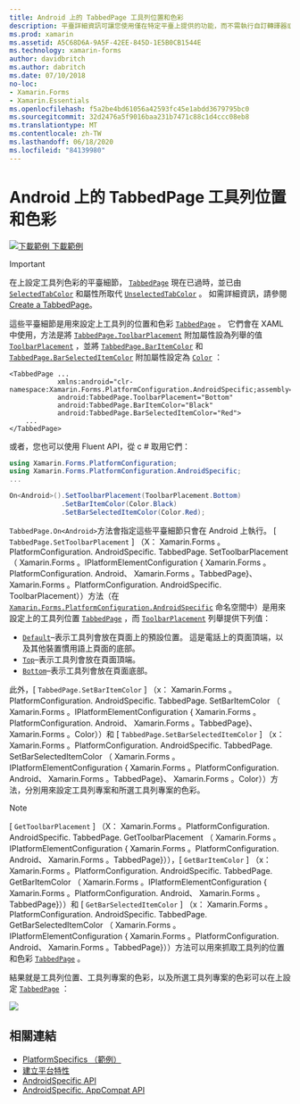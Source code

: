 ```yaml
---
title: Android 上的 TabbedPage 工具列位置和色彩
description: 平臺詳細資訊可讓您使用僅在特定平臺上提供的功能，而不需執行自訂轉譯器或效果。 本文說明如何使用 Android 平臺特定的，在 TabbedPage 上設定工具列的位置和色彩。
ms.prod: xamarin
ms.assetid: A5C68D6A-9A5F-42EE-845D-1E5B0CB1544E
ms.technology: xamarin-forms
author: davidbritch
ms.author: dabritch
ms.date: 07/10/2018
no-loc:
- Xamarin.Forms
- Xamarin.Essentials
ms.openlocfilehash: f5a2be4bd61056a42593fc45e1abdd3679795bc0
ms.sourcegitcommit: 32d2476a5f9016baa231b7471c88c1d4ccc08eb8
ms.translationtype: MT
ms.contentlocale: zh-TW
ms.lasthandoff: 06/18/2020
ms.locfileid: "84139980"
---
```

# <a name="tabbedpage-toolbar-placement-and-color-on-android"></a>Android 上的 TabbedPage 工具列位置和色彩

[![下載範例 ](~/media/shared/download.png) 下載範例](https://docs.microsoft.com/samples/xamarin/xamarin-forms-samples/userinterface-platformspecifics)

> [!IMPORTANT]
> 在上設定工具列色彩的平臺細節， [`TabbedPage`](xref:Xamarin.Forms.TabbedPage) 現在已過時，並已由 [`SelectedTabColor`](xref:Xamarin.Forms.TabbedPage.SelectedTabColor) 和屬性所取代 [`UnselectedTabColor`](xref:Xamarin.Forms.TabbedPage.UnselectedTabColor) 。 如需詳細資訊，請參閱[Create a TabbedPage](~/xamarin-forms/app-fundamentals/navigation/tabbed-page.md#create-a-tabbedpage)。

這些平臺細節是用來設定上工具列的位置和色彩 [`TabbedPage`](xref:Xamarin.Forms.TabbedPage) 。 它們會在 XAML 中使用，方法是將 [`TabbedPage.ToolbarPlacement`](xref:Xamarin.Forms.PlatformConfiguration.AndroidSpecific.TabbedPage.ToolbarPlacementProperty) 附加屬性設為列舉的值 [`ToolbarPlacement`](xref:Xamarin.Forms.PlatformConfiguration.AndroidSpecific.ToolbarPlacement) ，並將 [`TabbedPage.BarItemColor`](xref:Xamarin.Forms.PlatformConfiguration.AndroidSpecific.TabbedPage.BarItemColorProperty) 和 [`TabbedPage.BarSelectedItemColor`](xref:Xamarin.Forms.PlatformConfiguration.AndroidSpecific.TabbedPage.BarSelectedItemColorProperty) 附加屬性設定為 [`Color`](xref:Xamarin.Forms.Color) ：

```xaml
<TabbedPage ...
            xmlns:android="clr-namespace:Xamarin.Forms.PlatformConfiguration.AndroidSpecific;assembly=Xamarin.Forms.Core"
            android:TabbedPage.ToolbarPlacement="Bottom"
            android:TabbedPage.BarItemColor="Black"
            android:TabbedPage.BarSelectedItemColor="Red">
    ...
</TabbedPage>
```

或者，您也可以使用 Fluent API，從 c # 取用它們：

```csharp
using Xamarin.Forms.PlatformConfiguration;
using Xamarin.Forms.PlatformConfiguration.AndroidSpecific;
...

On<Android>().SetToolbarPlacement(ToolbarPlacement.Bottom)
             .SetBarItemColor(Color.Black)
             .SetBarSelectedItemColor(Color.Red);
```

`TabbedPage.On<Android>`方法會指定這些平臺細節只會在 Android 上執行。 [ `TabbedPage.SetToolbarPlacement` ] （X： Xamarin.Forms 。PlatformConfiguration. AndroidSpecific. TabbedPage. SetToolbarPlacement （ Xamarin.Forms 。IPlatformElementConfiguration { Xamarin.Forms 。PlatformConfiguration. Android、 Xamarin.Forms 。TabbedPage}、 Xamarin.Forms 。PlatformConfiguration. AndroidSpecific. ToolbarPlacement））方法（在 [`Xamarin.Forms.PlatformConfiguration.AndroidSpecific`](xref:Xamarin.Forms.PlatformConfiguration.AndroidSpecific) 命名空間中）是用來設定上的工具列位置 [`TabbedPage`](xref:Xamarin.Forms.TabbedPage) ，而 [`ToolbarPlacement`](xref:Xamarin.Forms.PlatformConfiguration.AndroidSpecific.ToolbarPlacement) 列舉提供下列值：

- [`Default`](xref:Xamarin.Forms.PlatformConfiguration.AndroidSpecific.ToolbarPlacement.Default)–表示工具列會放在頁面上的預設位置。 這是電話上的頁面頂端，以及其他裝置慣用語上頁面的底部。
- [`Top`](xref:Xamarin.Forms.PlatformConfiguration.AndroidSpecific.ToolbarPlacement.Top)–表示工具列會放在頁面頂端。
- [`Bottom`](xref:Xamarin.Forms.PlatformConfiguration.AndroidSpecific.ToolbarPlacement.Bottom)–表示工具列會放在頁面底部。

此外，[ `TabbedPage.SetBarItemColor` ] （x： Xamarin.Forms 。PlatformConfiguration. AndroidSpecific. TabbedPage. SetBarItemColor （ Xamarin.Forms 。IPlatformElementConfiguration { Xamarin.Forms 。PlatformConfiguration. Android、 Xamarin.Forms 。TabbedPage}、 Xamarin.Forms 。Color））和 [ `TabbedPage.SetBarSelectedItemColor` ] （x： Xamarin.Forms 。PlatformConfiguration. AndroidSpecific. TabbedPage. SetBarSelectedItemColor （ Xamarin.Forms 。IPlatformElementConfiguration { Xamarin.Forms 。PlatformConfiguration. Android、 Xamarin.Forms 。TabbedPage}、 Xamarin.Forms 。Color））方法，分別用來設定工具列專案和所選工具列專案的色彩。

> [!NOTE]
> [ `GetToolbarPlacement` ] （X： Xamarin.Forms 。PlatformConfiguration. AndroidSpecific. TabbedPage. GetToolbarPlacement （ Xamarin.Forms 。IPlatformElementConfiguration { Xamarin.Forms 。PlatformConfiguration. Android、 Xamarin.Forms 。TabbedPage}）），[ `GetBarItemColor` ] （x： Xamarin.Forms 。PlatformConfiguration. AndroidSpecific. TabbedPage. GetBarItemColor （ Xamarin.Forms 。IPlatformElementConfiguration { Xamarin.Forms 。PlatformConfiguration. Android、 Xamarin.Forms 。TabbedPage}））和 [ `GetBarSelectedItemColor` ] （x： Xamarin.Forms 。PlatformConfiguration. AndroidSpecific. TabbedPage. GetBarSelectedItemColor （ Xamarin.Forms 。IPlatformElementConfiguration { Xamarin.Forms 。PlatformConfiguration. Android、 Xamarin.Forms 。TabbedPage}））方法可以用來抓取工具列的位置和色彩 [`TabbedPage`](xref:Xamarin.Forms.TabbedPage) 。

結果就是工具列位置、工具列專案的色彩，以及所選工具列專案的色彩可以在上設定 [`TabbedPage`](xref:Xamarin.Forms.TabbedPage) ：

![](tabbedpage-toolbar-placement-color-images/tabbedpage-toolbar-placement.png)

## <a name="related-links"></a>相關連結

- [PlatformSpecifics （範例）](https://docs.microsoft.com/samples/xamarin/xamarin-forms-samples/userinterface-platformspecifics)
- [建立平台特性](~/xamarin-forms/platform/platform-specifics/index.md#creating-platform-specifics)
- [AndroidSpecific API](xref:Xamarin.Forms.PlatformConfiguration.AndroidSpecific)
- [AndroidSpecific. AppCompat API](xref:Xamarin.Forms.PlatformConfiguration.AndroidSpecific.AppCompat)
